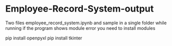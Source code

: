 # Employee-Record-System-output

Two files employee_record_system.ipynb and sample in a single folder while running if the program shows module error you need to install modules

pip install openpyxl
pip install tkinter
